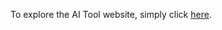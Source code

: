 To explore the AI Tool website, simply click [here](https://anoirelgueddar.github.io/WEB_templates/).
